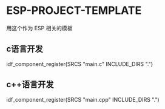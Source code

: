 # ESP-PROJECT-TEMPLATE
用这个作为 ESP 相关的模板
## c语言开发
idf_component_register(SRCS "main.c"
                   INCLUDE_DIRS ".")

## c++语言开发
idf_component_register(SRCS "main.cpp"
                    INCLUDE_DIRS ".")